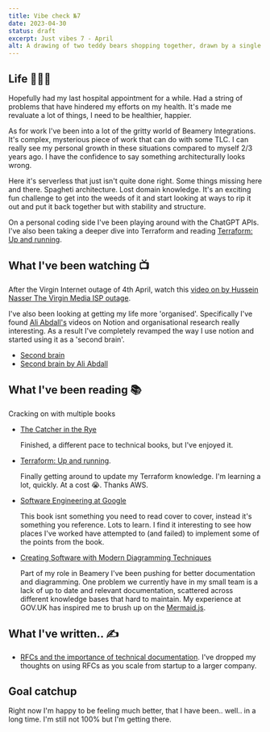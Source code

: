 ```yaml
---
title: Vibe check №7
date: 2023-04-30
status: draft
excerpt: Just vibes 7 - April
alt: A drawing of two teddy bears shopping together, drawn by a single line
---
```


## Life 👨🏻‍🦰

Hopefully had my last hospital appointment for a while. Had a string of problems that have hindered my efforts on my health. It's made me revaluate a lot of things, I need to be healthier, happier.

As for work I've been into a lot of the gritty world of Beamery Integrations. It's complex, mysterious piece of work that can do with some TLC. I can really see my personal growth in these situations compared to myself 2/3 years ago. I have the confidence to say something architecturally looks wrong.

Here it's serverless that just isn't quite done right. Some things missing here and there. Spagheti architecture. Lost domain knowledge. It's an exciting fun challenge to get into the weeds of it and start looking at ways to rip it out and put it back together but with stability and structure.

On a personal coding side I've been playing around with the ChatGPT APIs. I've also been taking a deeper dive into Terraform and reading [Terraform: Up and running](https://www.oreilly.com/library/view/terraform-up-and/9781098116736/).

## What I've been watching 📺

After the Virgin Internet outage of 4th April, watch this [video on by Hussein Nasser The Virgin Media ISP outage](https://www.youtube.com/watch?v=6GWMJ42aY0w).

I've also been looking at getting my life more 'organised'. Specifically I've found [Ali Abdall's](https://www.youtube.com/@aliabdaal) videos on Notion and organisational research really interesting. As a result I've completely revamped the way I use notion and started using it as a 'second brain'.

- [Second brain](https://www.buildingasecondbrain.com/)
- [Second brain by Ali Abdall](https://www.youtube.com/watch?v=K-ssUVyfn5g)

## What I've been reading 📚

Cracking on with multiple books

- [The Catcher in the Rye](https://www.goodreads.com/book/show/5107.The_Catcher_in_the_Rye)

  Finished, a different pace to technical books, but I've enjoyed it.

- [Terraform: Up and running](https://www.oreilly.com/library/view/terraform-up-and/9781098116736/).

  Finally getting around to update my Terraform knowledge. I'm learning a lot, quickly. At a cost
  😭. Thanks AWS.

- [Software Engineering at Google](https://www.oreilly.com/library/view/software-engineering-at/9781492082781/)

  This book isnt something you need to read cover to cover, instead it's something you reference.
  Lots to learn. I find it interesting to see how places I've worked have attempted to (and failed) to implement some of
  the points from the book.

- [Creating Software with Modern Diagramming Techniques](https://pragprog.com/titles/apdiag/creating-software-with-modern-diagramming-techniques/)

  Part of my role in Beamery I've been pushing for better documentation and diagramming. One
  problem we currently have in my small team is a lack of up to date and relevant documentation, scattered across
  different knowledge bases that hard to maintain. My experience at GOV.UK has inspired me to brush up on the
  [Mermaid.js](https://mermaid.js.org/).

## What I've written.. ✍️

- [RFCs and the importance of technical documentation](https://matty.dev/blog/2023-04-28-rfcs-and-the-importance-of-building-a-greater-technical-understanding). I've dropped my thoughts on using RFCs as you scale from startup to a larger company.

## Goal catchup

Right now I'm happy to be feeling much better, that I have been.. well.. in a long time. I'm still not 100% but I'm getting there.
